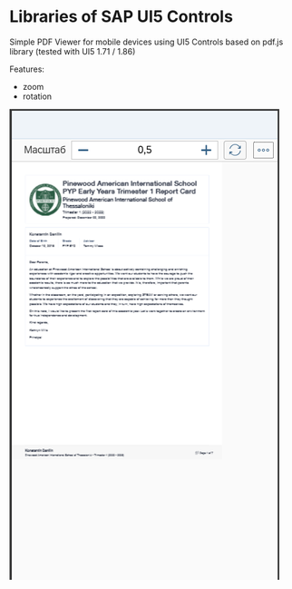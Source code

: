 # Libraries of SAP UI5 Controls

Simple PDF Viewer for mobile devices using UI5 Controls based on pdf.js library (tested with UI5 1.71 / 1.86)

Features:
  - zoom
  - rotation

![alt text](image.png)